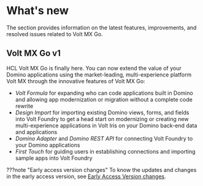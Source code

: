 # What's new

The section provides information on the latest features, improvements, and resolved issues related to Volt MX Go.

## Volt MX Go v1

HCL Volt MX Go is finally here. You can now extend the value of your Domino applications using the market-leading, multi-experience platform Volt MX through the innovative features of Volt MX Go:

- *Volt Formula* for expanding who can code applications built in Domino and allowing app modernization or migration without a complete code rewrite 
- *Design Import* for importing existing Domino views, forms, and fields into Volt Foundry to get a head start on modernizing or creating new multi-experience applications in Volt Iris on your Domino back-end data and applications
- *Domino Adapter* and *Domino REST API* for connecting Volt Foundry to your Domino applications
- *First Touch* for guiding users in establishing connections and importing sample apps into Volt Foundry

???note "Early access version changes"
    To know the updates and changes in the early access version, see [Early Access Version changes](earlyaccesschanges.md).

